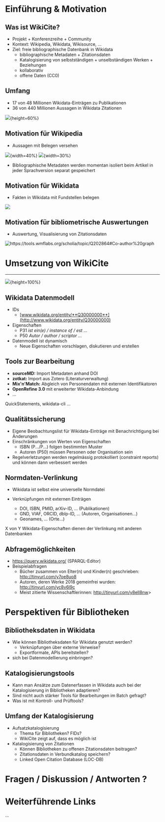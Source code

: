 # Einführung & Motivation

## Was ist WikiCite?

* Projekt + Konferenzreihe + Community
* Kontext: Wikipedia, Wikidata, Wikisource, ...
* Ziel: freie bibliographische Datenbank in Wikidata
    * bibliographische Metadaten + Zitationsdaten
    * Katalogisierung von selbstständigen + unselbständigen Werken + Beziehungen
    * kollaborativ
    * offene Daten (CC0)


## Umfang

* 17 von 48 Millionen Wikidata-Einträgen zu Publikationen
* 36 von 440 Millionen Aussagen in Wikidata Zitationen

![](https://i.imgur.com/oWFgwUb.jpg){height=60%}


## Motivation für Wikipedia

* Aussagen mit Belegen versehen

![](https://i.imgur.com/fjhBYvr.png){width=40%}
![](https://i.imgur.com/Ce035AQ.png){width=30%}

* Bibliographische Metadaten werden momentan isoliert beim Artikel in jeder Sprachversion separat gespeichert


## Motivation für Wikidata

* Fakten in Wikidata mit Fundstellen belegen

![](https://i.imgur.com/JEZolCU.jpg)



## Motivation für bibliometrische Auswertungen

* Auswertung, Visualisierung von Zitationsdaten

![<https://tools.wmflabs.org/scholia/topic/Q202864#Co-author%20graph>](https://i.imgur.com/K6nwd2C.jpg)

<!-- TODO: screenshot Scholia (Zika-Corpus) -->


# Umsetzung von WikiCite

---

<!--## Beispiel: Bibliographische Metadaten in Wikidata-->

![](https://i.imgur.com/1sm8NKO.jpg){height=100%}


## Wikidata Datenmodell

* IDs 
    - [www.wikidata.org/entity/**Q30000000**](http://www.wikidata.org/entity/Q30000000)
* Eigenschaften
    - P31 *ist ein(e) / instance of / est ...*
    - P50 *Autor / author / scriptor ...*
* Datenmodell ist dynamisch
    * Neue Eigenschaften vorschlagen, diskutieren und erstellen


## Tools zur Bearbeitung

* **sourceMD:** Import Metadaten anhand DOI
* **zotkat:** Import aus Zotero (Literaturverwaltung)
* **Mix'n'Match:** Abgleich von Personendaten mit externen Identifikatoren
* **OpenRefine 3.0** mit erweiterter Wikidata-Anbindung
* ...

QuickStatements, wikidata-cli ...


## Qualitätssicherung

* Eigene Beobachtungslist für Wikidata-Einträge mit Benachrichtigung bei Änderungen
* Einschränkungen von Werten von Eigenschaften
    * ISBN (P.../P...) folgen bestimmten Muster
    * Autoren (P50) müssen Personen oder Organisation sein
* Regelverletzungen werden regelmässig protokolliert (constraint reports) und können dann verbessert werden



## Normdaten-Verlinkung 

* Wikidata ist selbst eine universelle Normdatei

* Verknüpfungen mit externen Einträgen
    * DOI, ISBN, PMID, arXiv-ID, ... (Publikationen)
    * GND, VIAF, ORCID, dblp-ID, ... (Autoren, Organisationen...)
    * Geonames, ... (Orte...)

X von Y Wikidata-Eigenschaften dienen der Verlinkung mit anderen Datenbanken


## Abfragemöglichkeiten

* <https://query.wikidata.org/> (SPARQL-Editor)
* Beispielabfragen
    * Bücher zusammen von Elter(n) und Kinder(n) geschrieben: <http://tinyurl.com/y7oe8uo8>
    * Autoren, deren Werke 2018 gemeinfrei wurden: <http://tinyurl.com/yc8v6l9c>
    * Meist zitierte Wissenschaftlerinnen: <http://tinyurl.com/y8ell8nw>>


# Perspektiven für Bibliotheken

## Bibliotheksdaten in Wikidata

* Wie können Bibliotheksdaten für Wikidata genutzt werden?
    * Verknüpfungen über externe Verweise?
    * Exportformate, APIs bereitstellen?
* sich bei Datenmodellierung einbringen?



## Katalogisierungstools

* Kann man Ansätze zum Datenerfassen in Wikidata auch bei der Katalogisierung in Bibliotheken adaptieren?
* Sind nicht auch stärker Tools für Bearbeitungen im Batch gefragt?
* Was ist mit Kontroll- und Prüftools?



## Umfang der Katalogisierung

* Aufsatzkatalogisierung
    * Thema für Bibliotheken? FIDs?
    * WikiCite zeigt auf, dass es möglich ist
* Katalogisierung von Zitationen
    * Können Bibliotheken zu offenen Zitationsdaten beitragen?
    * Zitationsdaten in Verbundkatalog speichern?
    * Linked Open Citation Database (LOC-DB)



# Fragen / Diskussion / Antworten ?

# Weiterführende Links

...
